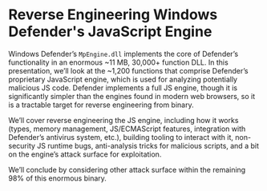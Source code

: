 
# Reverse Engineering Windows Defender's JavaScript Engine

Windows Defender’s `MpEngine.dll` implements the core of Defender’s functionality in an enormous ~11 MB, 30,000+ function DLL. In this presentation, we’ll look at the ~1,200 functions that comprise Defender’s proprietary JavaScript engine, which is used for analyzing potentially malicious JS code. Defender implements a full JS engine, though it is significantly simpler than the engines found in modern web browsers, so it is a tractable target for reverse engineering from binary.

We’ll cover reverse engineering the JS engine, including how it works (types, memory management, JS/ECMAScript features, integration with Defender’s antivirus system, etc.), building tooling to interact with it, non-security JS runtime bugs, anti-analysis tricks for malicious scripts, and a bit on the engine’s attack surface for exploitation.

We’ll conclude by considering other attack surface within the remaining 98% of this enormous binary.
